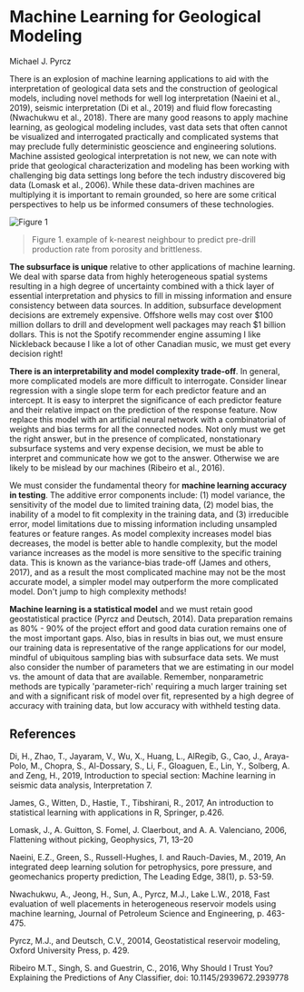 # Machine Learning for Geological Modeling

Michael J. Pyrcz  

There is an explosion of machine learning applications to aid with the interpretation of geological data sets and the construction of geological models, including novel methods for well log interpretation (Naeini et al., 2019), seismic interpretation (Di et al., 2019) and fluid flow forecasting (Nwachukwu et al., 2018). There are many good reasons to apply machine learning, as geological modeling includes, vast data sets that often cannot be visualized and interrogated practically and complicated systems that may preclude fully deterministic geoscience and engineering solutions. Machine assisted geological interpretation is not new, we can note with pride that geological characterization and modeling has been working with challenging big data settings long before the tech industry discovered big data (Lomask et al., 2006). While these data-driven machines are multiplying it is important to remain grounded, so here are some critical perspectives to help us be informed consumers of these technologies.

![Figure 1](../figures/Pyrcz_knearest_neighbour.png)

> Figure 1. example of k-nearest neighbour to predict pre-drill production rate from porosity and brittleness.

**The subsurface is unique** relative to other applications of machine learning. We deal with sparse data from highly heterogeneous spatial systems resulting in a high degree of uncertainty combined with a thick layer of essential interpretation and physics to fill in missing information and ensure consistency between data sources. In addition, subsurface development decisions are extremely expensive. Offshore wells may cost over $100 million dollars to drill and development well packages may reach $1 billion dollars. This is not the Spotify recommender engine assuming I like Nickleback because I like a lot of other Canadian music, we must get every decision right!

**There is an interpretability and model complexity trade-off**. In general, more complicated models are more difficult to interrogate. Consider linear regression with a single slope term for each predictor feature and an intercept. It is easy to interpret the significance of each predictor feature and their relative impact on the prediction of the response feature. Now replace this model with an artificial neural network with a combinatorial of weights and bias terms for all the connected nodes. Not only must we get the right answer, but in the presence of complicated, nonstationary subsurface systems and very expense decision, we must be able to interpret and communicate how we got to the answer. Otherwise we are likely to be mislead by our machines (Ribeiro et al., 2016).   

We must consider the fundamental theory for **machine learning accuracy in testing**. The additive error components include: (1) model variance, the sensitivity of the model due to limited training data, (2) model bias, the inability of a model to fit complexity in the training data, and (3) irreducible error, model limitations due to missing information including unsampled features or feature ranges.  As model complexity increases model bias decreases, the model is better able to handle complexity, but the model variance increases as the model is more sensitive to the specific training data. This is known as the variance-bias trade-off (James and others, 2017), and as a result the most complicated machine may not be the most accurate model, a simpler model may outperform the more complicated model. Don't jump to high complexity methods!

**Machine learning is a statistical model** and we must retain good geostatistical practice (Pyrcz and Deutsch, 2014). Data preparation remains as 80% - 90% of the project effort and good data curation remains one of the most important gaps. Also, bias in results in bias out, we must ensure our training data is representative of the range applications for our model, mindful of ubiquitous sampling bias with subsurface data sets.  We must also consider the number of parameters that we are estimating in our model vs. the amount of data that are available. Remember, nonparametric methods are typically 'parameter-rich' requiring a much larger training set and with a significant risk of model over fit, represented by a high degree of accuracy with training data, but low accuracy with withheld testing data.    

## References

Di, H., Zhao, T., Jayaram, V., Wu, X., Huang, L., AlRegib, G., Cao, J., Araya-Polo, M., Chopra, S., Al-Dossary, S., Li, F., Gloaguen, E., Lin, Y., Solberg, A. and Zeng, H., 2019, Introduction to special section: Machine learning in seismic data analysis, Interpretation 7.

James, G., Witten, D., Hastie, T., Tibshirani, R., 2017, An introduction to statistical learning with applications in R, Springer, p.426.

Lomask, J., A. Guitton, S. Fomel, J. Claerbout, and A. A. Valenciano, 2006, Flattening without picking, Geophysics, 71, 13–20

Naeini, E.Z., Green, S., Russell-Hughes, I. and Rauch-Davies, M., 2019, An integrated deep learning solution for petrophysics, pore pressure, and geomechanics property prediction, The Leading Edge, 38(1), p. 53-59.

Nwachukwu, A., Jeong, H., Sun, A., Pyrcz, M.J., Lake L.W., 2018, Fast evaluation of well placements in heterogeneous reservoir models using machine learning, Journal of Petroleum Science and Engineering, p. 463-475.

Pyrcz, M.J., and Deutsch, C.V., 20014, Geostatistical reservoir modeling, Oxford University Press, p. 429.

Ribeiro M.T., Singh, S. and Guestrin, C., 2016, Why Should I Trust You? Explaining the Predictions of Any Classifier, doi: 10.1145/2939672.2939778 
